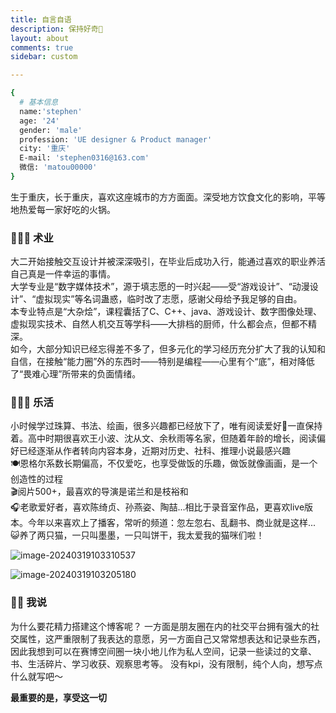 ```yaml
---
title: 自言自语
description: 保持好奇👀
layout: about
comments: true
sidebar: custom

---
```


```bash
{
  # 基本信息
  name:'stephen'
  age: '24'
  gender: 'male'
  profession: 'UE designer & Product manager'
  city: '重庆'
  E-mail: 'stephen0316@163.com'
  微信: 'matou00000'
}
```
生于重庆，长于重庆，喜欢这座城市的方方面面。深受地方饮食文化的影响，平等地热爱每一家好吃的火锅。

### 🧑🏻‍💻 术业
大二开始接触交互设计并被深深吸引，在毕业后成功入行，能通过喜欢的职业养活自己真是一件幸运的事情。<br/>
大学专业是“数字媒体技术”，源于填志愿的一时兴起——受“游戏设计”、“动漫设计”、“虚拟现实”等名词蛊惑，临时改了志愿，感谢父母给予我足够的自由。<br/>本专业特点是“大杂烩”，课程囊括了C、C++、java、游戏设计、数字图像处理、虚拟现实技术、自然人机交互等学科——大排档的厨师，什么都会点，但都不精深。<br/>
如今，大部分知识已经忘得差不多了，但多元化的学习经历充分扩大了我的认知和自信，在接触“能力圈”外的东西时——特别是编程——心里有个“底”，相对降低了“畏难心理”所带来的负面情绪。

### 💆🏻‍♂️ 乐活
小时候学过珠算、书法、绘画，很多兴趣都已经放下了，唯有阅读爱好📖一直保持着。高中时期很喜欢王小波、沈从文、余秋雨等名家，但随着年龄的增长，阅读偏好已经逐渐从作者转向内容本身，近期对历史、社科、推理小说最感兴趣<br/>🍽️恩格尔系数长期偏高，不仅爱吃，也享受做饭的乐趣，做饭就像画画，是一个创造性的过程  <br/>🎬阅片500+，最喜欢的导演是诺兰和是枝裕和 <br/>🎧老歌爱好者，喜欢陈绮贞、孙燕姿、陶喆...相比于录音室作品，更喜欢live版本。今年以来喜欢上了播客，常听的频道：忽左忽右、乱翻书、商业就是这样...<br>😺养了两只猫，一只叫墨墨，一只叫饼干，我太爱我的猫咪们啦！

![image-20240319103310537](https://savemyblogpic-1311313070.cos.ap-chengdu.myqcloud.com/blogpicture/image-20240319103310537.png)

![image-20240319103205180](https://savemyblogpic-1311313070.cos.ap-chengdu.myqcloud.com/blogpicture/image-20240319103205180.png)


### ✍🏻 我说

为什么要花精力搭建这个博客呢？
一方面是朋友圈在内的社交平台拥有强大的社交属性，这严重限制了我表达的意愿，另一方面自己又常常想表达和记录些东西，因此我想到可以在赛博空间圈一块小地儿作为私人空间，记录一些读过的文章、书、生活碎片、学习收获、观察思考等。
没有kpi，没有限制，纯个人向，想写点什么就写吧～<br/>

**最重要的是，享受这一切** 

<br/>

<br/>

